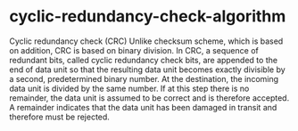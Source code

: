 # cyclic-redundancy-check-algorithm
Cyclic redundancy check (CRC)   Unlike checksum scheme, which is based on addition, CRC is based on binary division.   In CRC, a sequence of redundant bits, called cyclic redundancy check bits, are appended to the end of data unit so that the resulting data unit becomes exactly divisible by a second, predetermined binary number.   At the destination, the incoming data unit is divided by the same number. If at this step there is no remainder, the data unit is assumed to be correct and is therefore accepted.   A remainder indicates that the data unit has been damaged in transit and therefore must be rejected. 
